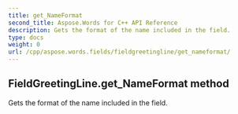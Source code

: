 ```yaml
---
title: get_NameFormat
second_title: Aspose.Words for C++ API Reference
description: Gets the format of the name included in the field. 
type: docs
weight: 0
url: /cpp/aspose.words.fields/fieldgreetingline/get_nameformat/
---
```

## FieldGreetingLine.get_NameFormat method


Gets the format of the name included in the field.

